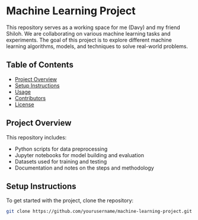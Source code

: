 # Machine Learning Project

This repository serves as a working space for me (Davy) and my friend Shiloh. We are collaborating on various machine learning tasks and experiments. The goal of this project is to explore different machine learning algorithms, models, and techniques to solve real-world problems.

## Table of Contents
- [Project Overview](#project-overview)
- [Setup Instructions](#setup-instructions)
- [Usage](#usage)
- [Contributors](#contributors)
- [License](#license)

## Project Overview
This repository includes:
- Python scripts for data preprocessing
- Jupyter notebooks for model building and evaluation
- Datasets used for training and testing
- Documentation and notes on the steps and methodology

## Setup Instructions
To get started with the project, clone the repository:

```bash
git clone https://github.com/yourusername/machine-learning-project.git
